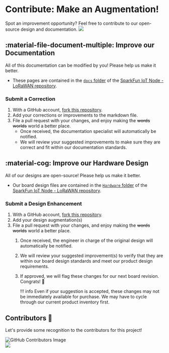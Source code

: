 # Contribute: Make an Augmentation!
Spot an improvement opportunity? Feel free to contribute to our open-source design and documentation. <a href="https://github.com/sparkfun/SparkFun_IoT_Node_LoRaWAN/pulls" alt="Pull Requests"><img src="https://img.shields.io/github/issues-pr/sparkfun/SparkFun_IoT_Node_LoRaWAN.svg" /></a>

## :material-file-document-multiple:&nbsp;Improve our Documentation
All of this documentation can be modified by you! Please help us make it better.

* These pages are contained in the [`docs` folder](https://github.com/sparkfun/SparkFun_IoT_Node_LoRaWAN/tree/main/docs) of the [SparkFun IoT Node - LoRaWAN repository](https://github.com/sparkfun/https://github.com/sparkfun/SparkFun_IoT_Node_LoRaWAN/tree/main).

<!-- ### :material-source-pull:&nbsp;Submit a Correction -->
### Submit a Correction

1. With a GitHub account, [fork this repository](https://github.com/sparkfun/SparkFun_IoT_Node_LoRaWAN/fork).
2. Add your corrections or improvements to the markdown file.
3. File a pull request with your changes, and enjoy making the ~~words~~ ~~worlds~~ world a better place.
	* Once received, the documentation specialist will automatically be notified.
	* We will review your suggested improvements to make sure they are correct and fit within our documentation standards.

## :material-cog:&nbsp;Improve our Hardware Design
All of our designs are open-source! Please help us make it better.

* Our board design files are contained in the [`Hardware` folder](https://github.com/sparkfun/SparkFun_IoT_Node_LoRaWAN/tree/main/Hardware) of the [SparkFun IoT Node - LoRaWAN repository](https://github.com/sparkfun/SparkFun_IoT_Node_LoRaWAN/tree/main).

<!-- ### :material-source-pull:&nbsp;Submit a Design Enhancement -->
### Submit a Design Enhancement

1. With a GitHub account, [fork this repository](https://github.com/sparkfun/SparkFun_IoT_Node_LoRaWAN/fork).
2. Add your design augmentation(s)
3. File a pull request with your changes, and enjoy making the ~~words~~ ~~worlds~~ world a better place.
	1. Once received, the engineer in charge of the original design will automatically be notified.
	2. We will review your suggested improvement(s) to verify that they are within our board design standards and meet our product design requirements.
	3. If approved, we will flag these changes for our next board revision. Congrats! 🍻

		!!! info
			Even if your suggestion is accepted, these changes may not be immediately available for purchase. We may have to cycle through our current product inventory first.

## Contributors&nbsp;:clap:
Let's provide some recognition to the contributors for this project!

![GitHub Contributors Image](https://contrib.rocks/image?repo=sparkfun/SparkFun_IoT_Node_LoRaWAN/tree/main)
<br>
<a href="https://github.com/sparkfun/SparkFun_IoT_Node_LoRaWAN/pulls" alt="Pull Requests"><img src="https://img.shields.io/github/contributors/sparkfun/SparkFun_IoT_Node_LoRaWAN.svg" /></a>